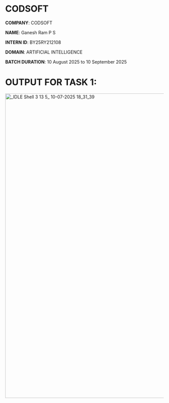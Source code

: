 
# CODSOFT

**COMPANY**: CODSOFT

**NAME**: Ganesh Ram P S

**INTERN ID**: BY25RY212108

**DOMAIN**: ARTIFICIAL INTELLIGENCE

**BATCH DURATION**: 10 August 2025 to 10 September
2025

# OUTPUT FOR TASK 1:
<img width="1920" height="966" alt="_IDLE Shell 3 13 5_ 10-07-2025 18_31_39" src="https://github.com/user-attachments/assets/62b6592d-b8b4-4376-a1c9-27d2d7c243b7" />
